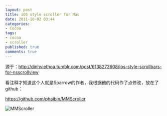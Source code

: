 ```yaml
---
layout: post
title: iOS style scroller for Mac
date: 2011-10-02 03:44
categories:
- Cocoa
tags:
- cocoa
- scroller
published: true
comments: true
---
```

源于：<http://dinhviethoa.tumblr.com/post/6138273608/ios-style-scrollbars-for-nsscrollview>

看注释才知道这个人就是Sparrow的作者，我根据他的代码作了点修改，放在了github：

<https://github.com/phaibin/MMScroller>

![MMScroller](/images/articles/MMScroller.png)

